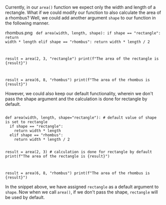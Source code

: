 Currently, in our `area()` function we expect only the width and length of a rectangle. What if we could modify our function to also calculate the area of a rhombus? Well, we could add another argument `shape` to our function in the following manner.

<image>rhombus.png</image><codeblock language="python" type="lesson">
<code>
def area(width, length, shape):
  if shape == "rectangle":
    return width * length
  elif shape == "rhombus":
    return width * length / 2

result = area(2, 3, "rectangle")
print(f"The area of the rectangle is {result}")

result = area(6, 8, "rhombus")
print(f"The area of the rhombus is {result}")
</code>
</codeblock>

However, we could also keep our default functionality, wherein we don't pass the shape argument and the calculation is done for rectangle by default.

<codeblock language="python" type="lesson">
<code>
def area(width, length, shape="rectangle"): # default value of shape is set to rectangle
  if shape == "rectangle":
    return width * length
  elif shape == "rhombus":
    return width * length / 2

result = area(2, 3) # calculation is done for rectangle by default
print(f"The area of the rectangle is {result}")

result = area(6, 8, "rhombus")
print(f"The area of the rhombus is {result}")
</code>
</codeblock>

In the snippet above, we have assigned `rectangle` as a default argument to `shape`. Now when we call `area()`, if we don't pass the shape, `rectangle` will be used by default.

